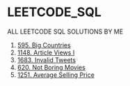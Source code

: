 # LEETCODE_SQL
ALL LEETCODE SQL SOLUTIONS BY ME
<ol>
  <li>
    <a href = "595_big_countries/script.sql">595. Big Countries </a>
  </li>
  <li>
    <a href = "1148_article_views_I">1148. Article Views I </a>
  </li>
  <li>
    <a href = "1683_invalid_tweets">1683. Invalid Tweets </a>
  </li>
  <li>
    <a href = "620_not_boring_movies">620. Not Boring Movies </a>
  </li>
  <li>
    <a href = "1251_average_selling_price">1251. Average Selling Price </a>
  </li>
</ol>
